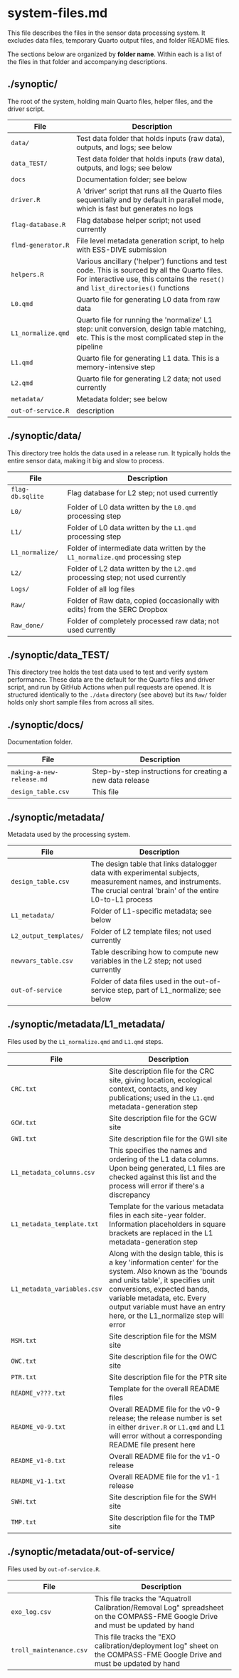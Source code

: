 # system-files.md

This file describes the files in the sensor data processing system.
It excludes data files, temporary Quarto output files, and folder README files.

The sections below are organized by **folder name**. Within
each is a list of the files in that folder and accompanying descriptions.

## ./synoptic/

The root of the system, holding main Quarto files, helper files, and the driver script.

File | Description
---- | -------------
`data/` | Test data folder that holds inputs (raw data), outputs, and logs; see below
`data_TEST/` | Test data folder that holds inputs (raw data), outputs, and logs; see below
`docs` | Documentation folder; see below
`driver.R` | A 'driver' script that runs all the Quarto files sequentially and by default in parallel mode, which is fast but generates no logs
`flag-database.R` | Flag database helper script; not used currently
`flmd-generator.R` | File level metadata generation script, to help with ESS-DIVE submission
`helpers.R` | Various ancillary ('helper') functions and test code. This is sourced by all the Quarto files. For interactive use, this contains the `reset()` and `list_directories()` functions
`L0.qmd` | Quarto file for generating L0 data from raw data
`L1_normalize.qmd` | Quarto file for running the 'normalize' L1 step: unit conversion, design table matching, etc. This is the most complicated step in the pipeline
`L1.qmd` | Quarto file for generating L1 data. This is a memory-intensive step
`L2.qmd` | Quarto file for generating L2 data; not used currently
`metadata/` | Metadata folder; see below
`out-of-service.R` | description

## ./synoptic/data/

This directory tree holds the data used in a release run. It typically holds
the entire sensor data, making it big and slow to process.

File | Description
---- | -------------
`flag-db.sqlite` | Flag database for L2 step; not used currently
`L0/` | Folder of L0 data written by the `L0.qmd` processing step
`L1/` | Folder of L0 data written by the `L1.qmd` processing step
`L1_normalize/` | Folder of intermediate data written by the `L1_normalize.qmd` processing step
`L2/` | Folder of L2 data written by the `L2.qmd` processing step; not used currently
`Logs/` | Folder of all log files
`Raw/` | Folder of Raw data, copied (occasionally with edits) from the SERC Dropbox
`Raw_done/` | Folder of completely processed raw data; not used currently

## ./synoptic/data_TEST/

This directory tree holds the test data used to test and verify system performance.
These data are the default for the Quarto files and driver script, and run
by GitHub Actions when pull requests are opened. It is structured
identically to the `./data` directory (see above) but its `Raw/` folder
holds only short sample files from across all sites.

## ./synoptic/docs/

Documentation folder.

File | Description
---- | -------------
`making-a-new-release.md` | Step-by-step instructions for creating a new data release
`design_table.csv` | This file

## ./synoptic/metadata/

Metadata used by the processing system.

File | Description
---- | -------------
`design_table.csv` | The design table that links datalogger data with experimental subjects, measurement names, and instruments. The crucial central 'brain' of the entire L0-to-L1 process
`L1_metadata/` | Folder of L1-specific metadata; see below
`L2_output_templates/` | Folder of L2 template files; not used currently
`newvars_table.csv` | Table describing how to compute new variables in the L2 step; not used currently
`out-of-service` | Folder of data files used in the out-of-service step, part of L1_normalize; see below

## ./synoptic/metadata/L1_metadata/

Files used by the `L1_normalize.qmd` and `L1.qmd` steps.

File | Description
---- | -------------
`CRC.txt` | Site description file for the CRC site, giving location, ecological context, contacts, and key publications; used in the `L1.qmd` metadata-generation step
`GCW.txt` | Site description file for the GCW site
`GWI.txt` | Site description file for the GWI site
`L1_metadata_columns.csv` | This specifies the names and ordering of the L1 data columns. Upon being generated, L1 files are checked against this list and the process will error if there's a discrepancy
`L1_metadata_template.txt` | Template for the various metadata files in each site-year folder. Information placeholders in square brackets are replaced in the L1 metadata-generation step
`L1_metadata_variables.csv` | Along with the design table, this is a key 'information center' for the system. Also known as the 'bounds and units table', it specifies unit conversions, expected bands, variable metadata, etc. Every output variable must have an entry here, or the L1_normalize step will error
`MSM.txt` | Site description file for the MSM site
`OWC.txt` | Site description file for the OWC site
`PTR.txt` | Site description file for the PTR site
`README_v???.txt` | Template for the overall README files
`README_v0-9.txt` | Overall README file for the v0-9 release; the release number is set in either `driver.R` or `L1.qmd` and L1 will error without a corresponding README file present here 
`README_v1-0.txt` | Overall README file for the v1-0 release
`README_v1-1.txt` | Overall README file for the v1-1 release
`SWH.txt` | Site description file for the SWH site
`TMP.txt` | Site description file for the TMP site

## ./synoptic/metadata/out-of-service/

Files used by `out-of-service.R`.

File | Description
---- | -------------
`exo_log.csv` | This file tracks the "Aquatroll Calibration/Removal Log" spreadsheet on the COMPASS-FME Google Drive and must be updated by hand
`troll_maintenance.csv` | This file tracks the "EXO calibration/deployment log" sheet on the COMPASS-FME Google Drive and must be updated by hand
